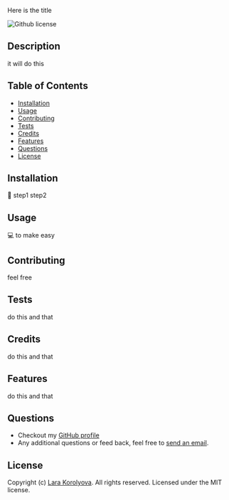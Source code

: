 
Here is the title

  ![Github license](https://img.shields.io/badge/license-MIT-blue.svg)

## Description
 it will do this

## Table of Contents

* [Installation](#installation)
* [Usage](#installation)
* [Contributing](#contributing)
* [Tests](#tests)
* [Credits](#credits)
* [Features](#features)
* [Questions](#questions)
* [License](#license)

## Installation
:floppy_disk:	 step1 step2

## Usage
💻 to make easy
  
## Contributing
  feel free

## Tests
  do this and that

## Credits
  do this and that

## Features
  do this and that

## Questions
  * Checkout my [GitHub profile](https://github.com/KorolyovaLara)
  * Any additional questions or feed back, feel free to [send an email](mailto:larakorolyova@gmail.com). 

## License
  Copyright (c) [Lara Korolyova](https://github.com/KorolyovaLara). All rights reserved.
  Licensed under the MIT license.


